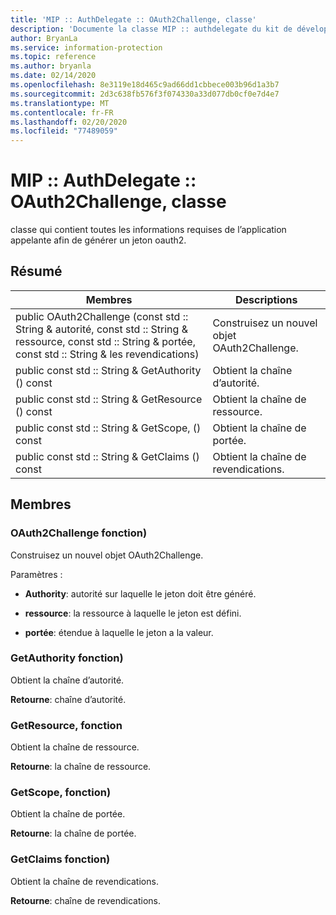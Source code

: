 ```yaml
---
title: 'MIP :: AuthDelegate :: OAuth2Challenge, classe'
description: 'Documente la classe MIP :: authdelegate du kit de développement logiciel (SDK) Microsoft Information Protection (MIP).'
author: BryanLa
ms.service: information-protection
ms.topic: reference
ms.author: bryanla
ms.date: 02/14/2020
ms.openlocfilehash: 8e3119e18d465c9ad66dd1cbbece003b96d1a3b7
ms.sourcegitcommit: 2d3c638fb576f3f074330a33d077db0cf0e7d4e7
ms.translationtype: MT
ms.contentlocale: fr-FR
ms.lasthandoff: 02/20/2020
ms.locfileid: "77489059"
---
```

# <a name="class-mipauthdelegateoauth2challenge"></a>MIP :: AuthDelegate :: OAuth2Challenge, classe 
classe qui contient toutes les informations requises de l’application appelante afin de générer un jeton oauth2.
  
## <a name="summary"></a>Résumé
 Membres                        | Descriptions                                
--------------------------------|---------------------------------------------
public OAuth2Challenge (const std :: String & autorité, const std :: String & ressource, const std :: String & portée, const std :: String & les revendications)  |  Construisez un nouvel objet OAuth2Challenge.
public const std :: String & GetAuthority () const  |  Obtient la chaîne d’autorité.
public const std :: String & GetResource () const  |  Obtient la chaîne de ressource.
public const std :: String & GetScope, () const  |  Obtient la chaîne de portée.
public const std :: String & GetClaims () const  |  Obtient la chaîne de revendications.
  
## <a name="members"></a>Membres
  
### <a name="oauth2challenge-function"></a>OAuth2Challenge fonction)
Construisez un nouvel objet OAuth2Challenge.

Paramètres :  
* **Authority**: autorité sur laquelle le jeton doit être généré. 


* **ressource**: la ressource à laquelle le jeton est défini. 


* **portée**: étendue à laquelle le jeton a la valeur.


  
### <a name="getauthority-function"></a>GetAuthority fonction)
Obtient la chaîne d’autorité.

  
**Retourne**: chaîne d’autorité.
  
### <a name="getresource-function"></a>GetResource, fonction
Obtient la chaîne de ressource.

  
**Retourne**: la chaîne de ressource.
  
### <a name="getscope-function"></a>GetScope, fonction)
Obtient la chaîne de portée.

  
**Retourne**: la chaîne de portée.
  
### <a name="getclaims-function"></a>GetClaims fonction)
Obtient la chaîne de revendications.

  
**Retourne**: chaîne de revendications.